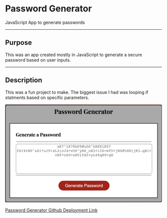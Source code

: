 # Password Generator

JavaScript App to generate passwords

---

## Purpose

This was an app created mostly in JavaScript to generate a secure password based on user inputs.

---

## Description

This was a fun project to make. The biggest issue I had was looping if statments based on specific parameters.

![screenshot of generator](./assets/images/pw.png)

[Password Generator Github Deployment Link](https://mrdekraker.github.io/password-generator/)
